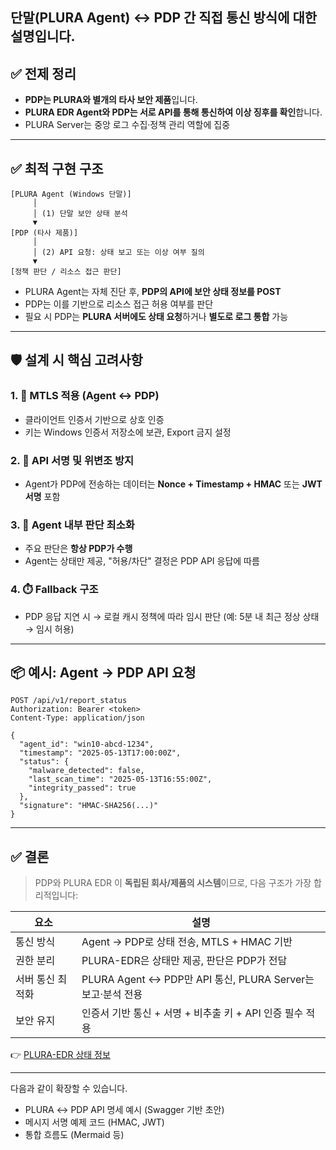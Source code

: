 ## 단말(PLURA Agent) ↔ **PDP** 간 직접 통신 방식에 대한 설명입니다.

## ✅ 전제 정리

* **PDP는 PLURA와 별개의 타사 보안 제품**입니다.
* **PLURA EDR Agent와 PDP는 서로 API를 통해 통신하여 이상 징후를 확인**합니다.
* PLURA Server는 중앙 로그 수집·정책 관리 역할에 집중

---

## ✅ 최적 구현 구조

```plaintext
[PLURA Agent (Windows 단말)]
     │
     │ (1) 단말 보안 상태 분석
     ▼
[PDP (타사 제품)]
     │
     │ (2) API 요청: 상태 보고 또는 이상 여부 질의
     ▼
[정책 판단 / 리소스 접근 판단]
```

* PLURA Agent는 자체 진단 후, **PDP의 API에 보안 상태 정보를 POST**
* PDP는 이를 기반으로 리소스 접근 허용 여부를 판단
* 필요 시 PDP는 **PLURA 서버에도 상태 요청**하거나 **별도로 로그 통합** 가능

---

## 🛡️ 설계 시 핵심 고려사항

### 1. 🔐 **MTLS 적용 (Agent ↔ PDP)**

* 클라이언트 인증서 기반으로 상호 인증
* 키는 Windows 인증서 저장소에 보관, Export 금지 설정

### 2. 🧾 **API 서명 및 위변조 방지**

* Agent가 PDP에 전송하는 데이터는 **Nonce + Timestamp + HMAC** 또는 **JWT 서명** 포함

### 3. 🧠 **Agent 내부 판단 최소화**

* 주요 판단은 **항상 PDP가 수행**
* Agent는 상태만 제공, "허용/차단" 결정은 PDP API 응답에 따름

### 4. ⏱️ **Fallback 구조**

* PDP 응답 지연 시 → 로컬 캐시 정책에 따라 임시 판단 (예: 5분 내 최근 정상 상태 → 임시 허용)

---

## 📦 예시: Agent → PDP API 요청

```http
POST /api/v1/report_status
Authorization: Bearer <token>
Content-Type: application/json

{
  "agent_id": "win10-abcd-1234",
  "timestamp": "2025-05-13T17:00:00Z",
  "status": {
    "malware_detected": false,
    "last_scan_time": "2025-05-13T16:55:00Z",
    "integrity_passed": true
  },
  "signature": "HMAC-SHA256(...)"
}
```

---

## ✅ 결론

> PDP와 PLURA EDR 이 **독립된 회사/제품의 시스템**이므로, 다음 구조가 가장 합리적입니다:

| 요소        | 설명                                                |
| --------- | ------------------------------------------------- |
| 통신 방식     | Agent → PDP로 상태 전송, MTLS + HMAC 기반                |
| 권한 분리     | PLURA-EDR은 상태만 제공, 판단은 PDP가 전담                        |
| 서버 통신 최적화 | PLURA Agent ↔ PDP만 API 통신, PLURA Server는 보고·분석 전용 |
| 보안 유지     | 인증서 기반 통신 + 서명 + 비추출 키 + API 인증 필수 적용             |

👉 [PLURA-EDR 상태 정보](edr_pdp-integration_status-reporting.md)

---

다음과 같이 확장할 수 있습니다.

* PLURA ↔ PDP API 명세 예시 (Swagger 기반 초안)
* 메시지 서명 예제 코드 (HMAC, JWT)
* 통합 흐름도 (Mermaid 등)

